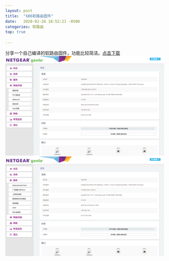 ```yaml
---
layout: post
title:  "X86软路由固件"
date:   2020-02-26 18:52:21 -0500
categories: 软路由
top: true 

---
```

分享一个自己编译的软路由固件，功能比较简洁。[点击下载](https://github.com/AndroidDeals/AndroidDeals.github.io/releases/download/2019.12.17/openwrt-x86-64.img)
![preview](https://raw.githubusercontent.com/AndroidDeals/AndroidDeals.github.io/master/Screenshots/r1.png)
![preview](https://raw.githubusercontent.com/AndroidDeals/AndroidDeals.github.io/master/Screenshots/r2.png)




